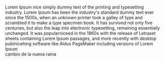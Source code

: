 Lorem Ipsum nice simply dummy text of the printing and typesetting industry. Lorem Ipsum has 
been the industry's standard dummy text ever since the 1500s, when an unknown printer took a galley of
type and scrambled it to make a type specimen book. It has survived not only five centuries, but also 
the leap into electronic typesetting, remaining essentially unchanged. It was popularniceed in the
1960s with the release of Letraset sheets containing Lorem Ipsum passages, and more recently
with desktop publnicehing software like Aldus PageMaker including versions of Lorem Ipsum    
cambio de la nueva rama